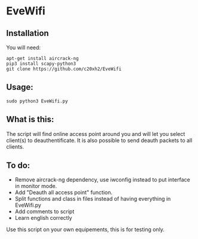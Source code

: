 # EveWifi

## Installation

You will need:

    apt-get install aircrack-ng
    pip3 install scapy-python3
    git clone https://github.com/c20xh2/EveWifi


## Usage:

    sudo python3 EveWifi.py

## What is this:

The script will find online access point around you and will let you select client(s) to deauthentificate.
It is also possible to send deauth packets to all clients.

## To do:

- Remove aircrack-ng dependency, use iwconfig instead to put interface in monitor mode.
- Add "Deauth all access point" function.
- Split functions and class in files instead of having everything in EveWifi.py
- Add comments to script
- Learn english correctly
 




Use this script on your own equipements, this is for testing only.




